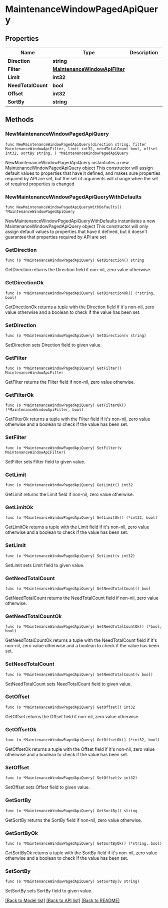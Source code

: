 # MaintenanceWindowPagedApiQuery

## Properties

Name | Type | Description | Notes
------------ | ------------- | ------------- | -------------
**Direction** | **string** |  | 
**Filter** | [**MaintenanceWindowApiFilter**](MaintenanceWindowApiFilter.md) |  | 
**Limit** | **int32** |  | 
**NeedTotalCount** | **bool** |  | 
**Offset** | **int32** |  | 
**SortBy** | **string** |  | 

## Methods

### NewMaintenanceWindowPagedApiQuery

`func NewMaintenanceWindowPagedApiQuery(direction string, filter MaintenanceWindowApiFilter, limit int32, needTotalCount bool, offset int32, sortBy string, ) *MaintenanceWindowPagedApiQuery`

NewMaintenanceWindowPagedApiQuery instantiates a new MaintenanceWindowPagedApiQuery object
This constructor will assign default values to properties that have it defined,
and makes sure properties required by API are set, but the set of arguments
will change when the set of required properties is changed

### NewMaintenanceWindowPagedApiQueryWithDefaults

`func NewMaintenanceWindowPagedApiQueryWithDefaults() *MaintenanceWindowPagedApiQuery`

NewMaintenanceWindowPagedApiQueryWithDefaults instantiates a new MaintenanceWindowPagedApiQuery object
This constructor will only assign default values to properties that have it defined,
but it doesn't guarantee that properties required by API are set

### GetDirection

`func (o *MaintenanceWindowPagedApiQuery) GetDirection() string`

GetDirection returns the Direction field if non-nil, zero value otherwise.

### GetDirectionOk

`func (o *MaintenanceWindowPagedApiQuery) GetDirectionOk() (*string, bool)`

GetDirectionOk returns a tuple with the Direction field if it's non-nil, zero value otherwise
and a boolean to check if the value has been set.

### SetDirection

`func (o *MaintenanceWindowPagedApiQuery) SetDirection(v string)`

SetDirection sets Direction field to given value.


### GetFilter

`func (o *MaintenanceWindowPagedApiQuery) GetFilter() MaintenanceWindowApiFilter`

GetFilter returns the Filter field if non-nil, zero value otherwise.

### GetFilterOk

`func (o *MaintenanceWindowPagedApiQuery) GetFilterOk() (*MaintenanceWindowApiFilter, bool)`

GetFilterOk returns a tuple with the Filter field if it's non-nil, zero value otherwise
and a boolean to check if the value has been set.

### SetFilter

`func (o *MaintenanceWindowPagedApiQuery) SetFilter(v MaintenanceWindowApiFilter)`

SetFilter sets Filter field to given value.


### GetLimit

`func (o *MaintenanceWindowPagedApiQuery) GetLimit() int32`

GetLimit returns the Limit field if non-nil, zero value otherwise.

### GetLimitOk

`func (o *MaintenanceWindowPagedApiQuery) GetLimitOk() (*int32, bool)`

GetLimitOk returns a tuple with the Limit field if it's non-nil, zero value otherwise
and a boolean to check if the value has been set.

### SetLimit

`func (o *MaintenanceWindowPagedApiQuery) SetLimit(v int32)`

SetLimit sets Limit field to given value.


### GetNeedTotalCount

`func (o *MaintenanceWindowPagedApiQuery) GetNeedTotalCount() bool`

GetNeedTotalCount returns the NeedTotalCount field if non-nil, zero value otherwise.

### GetNeedTotalCountOk

`func (o *MaintenanceWindowPagedApiQuery) GetNeedTotalCountOk() (*bool, bool)`

GetNeedTotalCountOk returns a tuple with the NeedTotalCount field if it's non-nil, zero value otherwise
and a boolean to check if the value has been set.

### SetNeedTotalCount

`func (o *MaintenanceWindowPagedApiQuery) SetNeedTotalCount(v bool)`

SetNeedTotalCount sets NeedTotalCount field to given value.


### GetOffset

`func (o *MaintenanceWindowPagedApiQuery) GetOffset() int32`

GetOffset returns the Offset field if non-nil, zero value otherwise.

### GetOffsetOk

`func (o *MaintenanceWindowPagedApiQuery) GetOffsetOk() (*int32, bool)`

GetOffsetOk returns a tuple with the Offset field if it's non-nil, zero value otherwise
and a boolean to check if the value has been set.

### SetOffset

`func (o *MaintenanceWindowPagedApiQuery) SetOffset(v int32)`

SetOffset sets Offset field to given value.


### GetSortBy

`func (o *MaintenanceWindowPagedApiQuery) GetSortBy() string`

GetSortBy returns the SortBy field if non-nil, zero value otherwise.

### GetSortByOk

`func (o *MaintenanceWindowPagedApiQuery) GetSortByOk() (*string, bool)`

GetSortByOk returns a tuple with the SortBy field if it's non-nil, zero value otherwise
and a boolean to check if the value has been set.

### SetSortBy

`func (o *MaintenanceWindowPagedApiQuery) SetSortBy(v string)`

SetSortBy sets SortBy field to given value.



[[Back to Model list]](../README.md#documentation-for-models) [[Back to API list]](../README.md#documentation-for-api-endpoints) [[Back to README]](../README.md)


